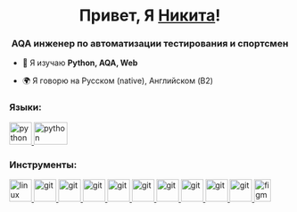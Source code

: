 <h1 align="center">Привет, Я <a href="https://github.com/NIKITSTAR" target="_blank">Никита</a>!</h1>
<h3 align="center">AQA инженер по автоматизации тестирования и спортсмен</h3>


- 🌱 Я изучаю **Python, AQA, Web**

- 🌍 Я говорю на Русском (native), Английском (B2)


### Языки:
<p align="left">
<a href="https://www.python.org" target="_blank" rel="noreferrer"> <img src="https://cdn.jsdelivr.net/gh/devicons/devicon@latest/icons/python/python-original-wordmark.svg" alt="python" width="40" height="40"/> </a> 
<a href="https://html.spec.whatwg.org/" target="_blank" rel="noreferrer"> <img src="https://cdn.jsdelivr.net/gh/devicons/devicon@latest/icons/html5/html5-original-wordmark.svg" alt="python" width="60" height="40"/> </a> 
</p>

### Инструменты:
<p align="left"> 
<a href="https://www.jenkins.io/" target="_blank" rel="noreferrer"> <img src="https://cdn.jsdelivr.net/gh/devicons/devicon@latest/icons/jenkins/jenkins-original.svg" alt="linux" width="40" height="40"/> </a> 
<a href="https://www.elastic.co/kibana" target="_blank" rel="noreferrer"> <img src="https://cdn.jsdelivr.net/gh/devicons/devicon@latest/icons/kibana/kibana-original-wordmark.svg" alt="git" width="40" height="40"/> </a> 
<a href="https://qameta.io/" target="_blank" rel="noreferrer"> <img src="https://avatars.githubusercontent.com/u/5879127?s=280&v=4" alt="git" width="40" height="40"/> </a> 
<a href="https://www.jetbrains.com/pycharm/" target="_blank" rel="noreferrer"> <img src="https://cdn.jsdelivr.net/gh/devicons/devicon@latest/icons/pycharm/pycharm-original.svg" alt="git" width="40" height="40"/> </a> 
<a href="https://playwright.dev/" target="_blank" rel="noreferrer"> <img src="https://cdn.brandfetch.io/idpyc8TcWP/w/400/h/400/theme/dark/icon.png?c=1bxid64Mup7aczewSAYMX&t=1735292141958" alt="git" width="40" height="40"/> </a>
<a href="https://pytest.org/" target="_blank" rel="noreferrer"> <img src="https://cdn.jsdelivr.net/gh/devicons/devicon@latest/icons/pytest/pytest-original-wordmark.svg" alt="git" width="40" height="40"/> </a> 
<a href="https://www.browserstack.com/" target="_blank" rel="noreferrer"> <img src="https://cdn.jsdelivr.net/gh/devicons/devicon@latest/icons/browserstack/browserstack-original-wordmark.svg" alt="git" width="40" height="40"/> </a> 
<a href="https://www.charlesproxy.com/" target="_blank" rel="noreferrer"> <img src="https://miro.medium.com/v2/resize:fit:512/1*veyVRMIUAeMBxyLQA7hvrQ.png" alt="git" width="40" height="40"/> </a> 
<a href="https://www.postman.com/" target="_blank" rel="noreferrer"> <img src="https://cdn.jsdelivr.net/gh/devicons/devicon@latest/icons/postman/postman-original.svg" alt="git" width="40" height="40"/> </a> 
<a href="https://www.redhat.com/en/technologies/cloud-computing/openshift" target="_blank" rel="noreferrer"> <img src="https://upload.wikimedia.org/wikipedia/commons/thumb/3/3a/OpenShift-LogoType.svg/1200px-OpenShift-LogoType.svg.png" alt="git" width="40" height="40"/> </a> 
<a href="https://www.figma.com/" target="_blank" rel="noreferrer"> <img src="https://raw.githubusercontent.com/daniilshat/daniilshat/2d7eafe5250314b3d422c86b35de062e0f1f5178/icons/figma.svg" alt="figma" width="30" height="40"/> </a> 
</p>
